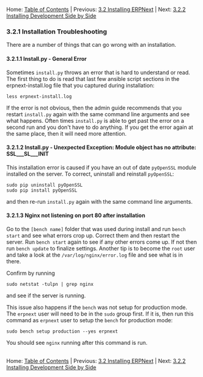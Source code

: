 Home: [Table of Contents](../ "Table of Contents") | Previous: [3.2 Installing ERPNext](install "Installing ERPNext") | Next: [3.2.2 Installing Development Side by Side](install-dev "Installation of a Side by Side Development Environment") 

### 3.2.1 Installation Troubleshooting

There are a number of things that can go wrong with an installation.

#### 3.2.1.1 Install.py - General Error

Sometimes `install.py` throws an error that is hard to understand or read. The first thing to do is read that last few ansible script sections in the erpnext-install.log file that you captured during installation:

    less erpnext-install.log
  
If the error is not obvious, then the admin guide recommends that you restart `install.py` again with the same command line arguments and see what happens. Often times `install.py` is able to get past the error on a second run and you don't have to do anything. If you get the error again at the same place, then it will need more attention.

#### 3.2.1.2 Install.py - Unexpected Exception: Module object has no attribute: SSL___SL___INIT

This installation error is caused if you have an out of date `pyOpenSSL` module installed on the server. To correct, uninstall and reinstall `pyOpenSSL`:

    sudo pip uninstall pyOpenSSL
    sudo pip install pyOpenSSL

and then re-run `install.py` again with the same command line arguments.

#### 3.2.1.3 Nginx not listening on port 80 after installation

Go to the `[bench name]` folder that was used during install and run `bench start` and see what errors crop up. Correct them and then restart the server. Run `bench start` again to see if any other errors come up. If not then run `bench update` to finalize settings. Another tip is to become the `root` user and take a look at the `/var/log/nginx/error.log` file and see what is in there.

Confirm by running

    sudo netstat -tulpn | grep nginx

and see if the server is running.

This issue also happens if the `bench` was not setup for production mode.  The `erpnext` user will need to be in the `sudo` group first. If it is, then run this command as `erpnext` user to setup the `bench` for production mode:

    sudo bench setup production --yes erpnext

You should see `nginx` running after this command is run.<br /><br />

Home: [Table of Contents](../ "Table of Contents") | Previous: [3.2 Installing ERPNext](install "Installing ERPNext") | Next: [3.2.2 Installing Development Side by Side](install-dev "Installation of a Side by Side Development Environment") 
